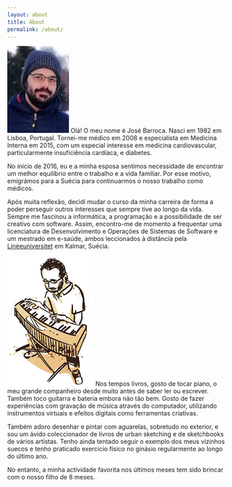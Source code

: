 ```yaml
---
layout: about
title: About
permalink: /about/
---
```


<img class="content_image_left" src="/assets/images/jag_zoom.jpeg" alt="a picture of myself"> Olá! O meu nome é José Barroca. Nasci em 1982 em Lisboa, Portugal. Tornei-me médico em 2008 e especialista em Medicina Interna em 2015, com um especial interesse em medicina cardiovascular, particularmente insuficiência cardíaca, e diabetes.

No início de 2016, eu e a minha esposa sentimos necessidade de encontrar um melhor equilíbrio entre o trabalho e a vida familiar. Por esse motivo, emigrámos para a Suécia para continuarmos o nosso trabalho como médicos.

Após muita reflexão, decidi mudar o curso da minha carreira de forma a poder perseguir outros interesses que sempre tive ao longo da vida. Sempre me fascinou a informática, a programação e a possibilidade de ser creativo com software. Assim, encontro-me de momento a frequentar uma licenciatura de Desenvolvimento e Operações de Sistemas de Software e um mestrado em e-saúde, ambos leccionados à distância pela [Linéeuniversitet](https://lnu.se/en/ "LNU homepage") em Kalmar, Suécia.

<img class="content_image_right" src="/assets/images/jag_piano_white.png" alt="drawing of myself playing the piano"> Nos tempos livros, gosto de tocar piano, o meu grande companheiro desde muito antes de saber ler ou escrever. Também toco guitarra e bateria embora não tão bem. Gosto de fazer experiências com gravação de música através do computador, utilizando instrumentos virtuais e efeitos digitais como ferramentas criativas.

Também adoro desenhar e pintar com aguarelas, sobretudo no exterior, e sou um ávido coleccionador de livros de urban sketching e de sketchbooks de vários artistas. Tenho ainda tentado seguir o exemplo dos meus vizinhos suecos e tenho praticado exercício físico no ginásio regularmente ao longo do último ano.

No entanto, a minha actividade favorita nos últimos meses tem sido brincar com o nosso filho de 8 meses.